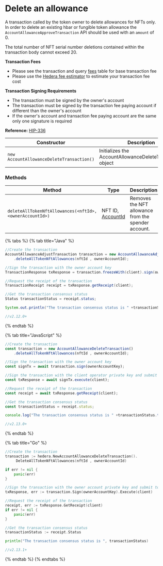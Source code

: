 # Delete an allowance

A transaction called by the token owner to delete allowances for NFTs only. In order to delete an existing hbar or fungible token allowance the `AccountAllowanceApproveTransaction` API should be used with an `amount` of 0.

The total number of NFT serial number deletions contained within the transaction body cannot exceed 20.

**Transaction Fees**

* Please see the transaction and query [fees](../../../mainnet/fees/#transaction-and-query-fees) table for base transaction fee
* Please use the [Hedera fee estimator](https://hedera.com/fees) to estimate your transaction fee cost

**Transaction Signing Requirements**

* The transaction must be signed by the owner's account
* The transaction must be signed by the transaction fee paying account if different than the owner's account
* If the owner's account and transaction fee paying account are the same only one signature is required

**Reference:** [HIP-336](https://github.com/hashgraph/hedera-improvement-proposal/blob/master/HIP/hip-336.md)

| **Constructor**                           | **Description**                                          |
| ----------------------------------------- | -------------------------------------------------------- |
| `new AccountAllowanceDeleteTransaction()` | Initializes the AccountAllowanceDeleteTransaction object |

### Methods

| **Method**                                          | **Type**                                                                                    | **Description**                                     |
| --------------------------------------------------- | ------------------------------------------------------------------------------------------- | --------------------------------------------------- |
| `deleteAllTokenNftAllowances(<nftId>, <ownerAccountId>)` | <p>NFT ID,<br><a href="../deprecated/sdks/specialized-types.md#accountid">AccountId</a></p> | Removes the NFT allowance from the spender account. |

{% tabs %}
{% tab title="Java" %}
```java
//Create the transaction
AccountAllowanceAdjustTransaction transaction = new AccountAllowanceAdjustTransaction()
    .deleteAllTokenNftAllowances(nftId , ownerAccountId);

//Sign the transaction with the owner account key  
TransactionResponse txResponse = transaction.freezeWith(client).sign(ownerAccountKey).execute(client);

//Request the receipt of the transaction
TransactionReceipt receipt = txResponse.getReceipt(client);

//Get the transaction consensus status
Status transactionStatus = receipt.status;

System.out.println("The transaction consensus status is " +transactionStatus);

//v2.12.0+
```
{% endtab %}

{% tab title="JavaScript" %}
```javascript
//Create the transaction
const transaction = new AccountAllowanceDeleteTransaction()
    .deleteAllTokenNftAllowances(nftId , ownerAccountId);

//Sign the transaction with the owner account key
const signTx = await transaction.sign(ownerAccountKey);

//Sign the transaction with the client operator private key and submit to a Hedera network
const txResponse = await signTx.execute(client);

//Request the receipt of the transaction
const receipt = await txResponse.getReceipt(client);

//Get the transaction consensus status
const transactionStatus = receipt.status;

console.log("The transaction consensus status is " +transactionStatus.toString());

//v2.13.0+
```
{% endtab %}

{% tab title="Go" %}
```go
//Create the transaction
transaction := hedera.NewAccountAllowanceDeleteTransaction().
     DeleteAllTokenNftAllowances(nftId , ownerAccountId)

if err != nil {
    panic(err)
}

//Sign the transaction with the owner account private key and submit to the network  
txResponse, err := transaction.Sign(ownerAccountKey).Execute(client)

//Request the receipt of the transaction
receipt, err := txResponse.GetReceipt(client)
if err != nil {
    panic(err)
}

//Get the transaction consensus status
transactionStatus := receipt.Status

println("The transaction consensus status is ", transactionStatus)

//v2.13.1+
```
{% endtab %}
{% endtabs %}
